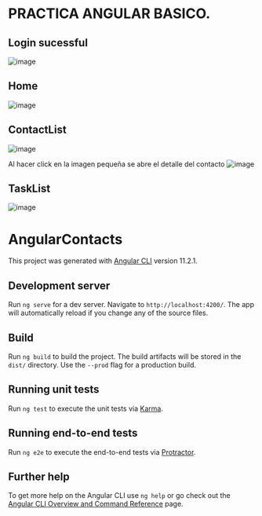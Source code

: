 # PRACTICA ANGULAR BASICO.
## Login sucessful 
![image](https://user-images.githubusercontent.com/73643721/123277186-2ad42b80-d506-11eb-8c0e-d88e7940960a.png)

## Home
![image](https://user-images.githubusercontent.com/73643721/123277361-548d5280-d506-11eb-9d4f-e83c9d524079.png)

## ContactList
![image](https://user-images.githubusercontent.com/73643721/123277454-6a027c80-d506-11eb-9b3f-a98d7dc4e983.png)

Al hacer click en la imagen pequeña se abre el detalle del contacto
![image](https://user-images.githubusercontent.com/73643721/123277866-c6659c00-d506-11eb-8af3-63d6ef0a66ef.png)

## TaskList
![image](https://user-images.githubusercontent.com/73643721/123278141-ff057580-d506-11eb-8013-1a44ad87c636.png)


# AngularContacts

This project was generated with [Angular CLI](https://github.com/angular/angular-cli) version 11.2.1.

## Development server

Run `ng serve` for a dev server. Navigate to `http://localhost:4200/`. The app will automatically reload if you change any of the source files.



## Build

Run `ng build` to build the project. The build artifacts will be stored in the `dist/` directory. Use the `--prod` flag for a production build.

## Running unit tests

Run `ng test` to execute the unit tests via [Karma](https://karma-runner.github.io).

## Running end-to-end tests

Run `ng e2e` to execute the end-to-end tests via [Protractor](http://www.protractortest.org/).

## Further help

To get more help on the Angular CLI use `ng help` or go check out the [Angular CLI Overview and Command Reference](https://angular.io/cli) page.
